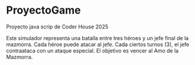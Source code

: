# ProyectoGame
Proyecto java scrip de Coder House 2025

  Este simulador representa una batalla entre tres héroes y un jefe final de la mazmorra.
  Cada héroe puede atacar al jefe. Cada ciertos turnos (3), el jefe contraataca con un ataque especial.
  El objetivo es vencer al Amo de la Mazmorra.